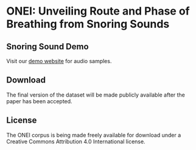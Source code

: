 # ONEI: Unveiling Route and Phase of Breathing from Snoring Sounds

## Snoring Sound Demo
Visit our [demo website](https://emleeee.github.io/ONEI-demo/) for audio samples.


## Download
The final version of the dataset will be made publicly available after the paper has been accepted.

## License
The ONEI corpus is being made freely available for download under a Creative Commons Attribution 4.0 International license.
